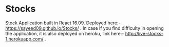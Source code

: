 # Stocks

Stock Application built in React 16.09. Deployed here:- https://sayeed09.github.io/Stocks/ . In case if you find difficulty in opening the application, it is also deployed on heroku, link here:- http://live-stocks-1.herokuapp.com/ .


